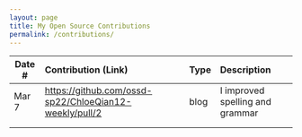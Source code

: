 ```yaml
---
layout: page
title: My Open Source Contributions
permalink: /contributions/
---
```


<!--
Type of the contribution should be "Wikipedia edit", "OpenStreet Map feature", "Documentation", "Course website", "Blog",
"Browser Add-on", etc.

The description should include a brief summary of what you did.

The link should bring us to a public page that shows your contribution. 

Replace the first row with your own contribution. 

-->





| Date #       | Contribution (Link)  | Type  | Description |
|---|:---|:---|:---|
| Mar 7   | https://github.com/ossd-sp22/ChloeQian12-weekly/pull/2    | blog    |   I improved spelling	and grammar    |
|     |     |     |      |
|     |     |     |      |
